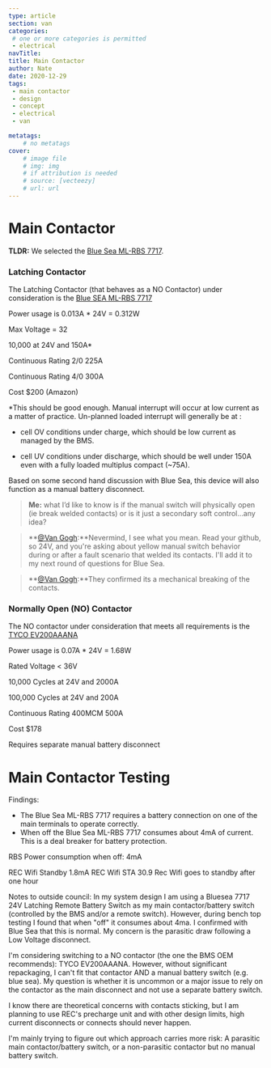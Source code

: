 ```yaml
---
type: article
section: van
categories: 
 # one or more categories is permitted
 - electrical
navTitle: 
title: Main Contactor
author: Nate
date: 2020-12-29
tags:
 - main contactor
 - design
 - concept
 - electrical
 - van

metatags:
	# no metatags
cover: 
	# image file
	# img: img
	# if attribution is needed
	# source: [vecteezy]
	# url: url
---
```


# Main Contactor

**TLDR:** We selected the [Blue Sea ML-RBS 7717](https://www.bluesea.com/products/7717/ML-RBS_Remote_Battery_Switch_with_Manual_Control_Auto-Release_-_24V).



### Latching Contactor

The Latching Contactor (that behaves as a NO Contactor) under consideration is the [Blue SEA ML-RBS 7717](https://www.bluesea.com/products/7717/ML-RBS_Remote_Battery_Switch_with_Manual_Control_Auto-Release_-_24V)

Power usage is 0.013A * 24V = 0.312W

Max Voltage = 32

10,000 at 24V and 150A*

Continuous Rating 2/0 225A

Continuous Rating 4/0 300A

Cost $200 (Amazon)

*This should be good enough.  Manual interrupt will occur at low current as a matter of practice.  Un-planned loaded interrupt will generally be at :

* cell OV conditions under charge, which should be low current as managed by the BMS.

* cell UV conditions under discharge, which should be well under 150A even with a fully loaded multiplus compact (~75A).

Based on some second hand discussion with Blue Sea, this device will also function as a manual battery disconnect.

>**Me:** what I’d like to know is if the manual switch will physically open (ie break welded contacts) or is it just a secondary soft control...any idea?

>**[@Van Gogh](https://www.fordtransitusaforum.com/members/van-gogh.89410/):**Nevermind, I see what you mean. Read your github, so 24V, and you're asking about yellow manual switch behavior during or after a fault scenario that welded its contacts. I'll add it to my next round of questions for Blue Sea.

>**[@Van Gogh](https://www.fordtransitusaforum.com/members/van-gogh.89410/):**They confirmed its a mechanical breaking of the contacts.

### Normally Open (NO) Contactor

The NO contactor under consideration that meets all requirements is the [TYCO EV200AAANA](http://www.rec-bms.com/datasheet/Technical_datasheet_Kilovac.pdf)

Power usage is 0.07A * 24V = 1.68W

Rated Voltage < 36V

10,000 Cycles at 24V and 2000A

100,000 Cycles at 24V and 200A

Continuous Rating 400MCM 500A

Cost $178

Requires separate manual battery disconnect

# Main Contactor Testing

Findings:

* The Blue Sea ML-RBS 7717 requires a battery connection on one of the main terminals to operate correctly.
* When off the Blue Sea ML-RBS 7717 consumes about 4mA of current.  This is a deal breaker for battery protection.



RBS Power consumption when off: 4mA

REC Wifi Standby 1.8mA
REC Wifi STA 30.9
Rec Wifi goes to standby after one hour

Notes to outside council:
In my system design I am using a Bluesea 7717 24V Latching Remote Battery Switch as my main contactor/battery switch (controlled by the BMS and/or a remote switch). However, during bench top testing I found that when "off" it consumes about 4ma. I confirmed with Blue Sea that this is normal. My concern is the parasitic draw following a Low Voltage disconnect.

I'm considering switching to a NO contactor (the one the BMS OEM recommends): TYCO EV200AAANA. However, without significant repackaging, I can't fit that contactor AND a manual battery switch (e.g. blue sea). My question is whether it is uncommon or a major issue to rely on the contactor as the main disconnect and not use a separate battery switch.

I know there are theoretical concerns with contacts sticking, but I am planning to use REC's precharge unit and with other design limits, high current disconnects or connects should never happen.

I'm mainly trying to figure out which approach carries more risk: A parasitic main contactor/battery switch, or a non-parasitic contactor but no manual battery switch.